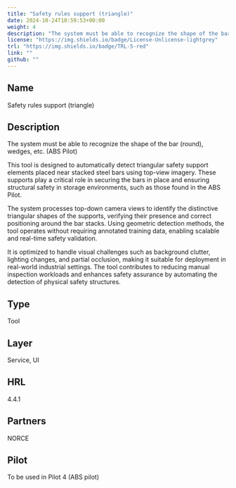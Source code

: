 ```yaml
---
title: "Safety rules support (triangle)"
date: 2024-10-24T10:59:53+00:00
weight: 4
description: "The system must be able to recognize the shape of the bar (round), wedges, etc. (ABS Pilot)"
license: "https://img.shields.io/badge/License-Unlicense-lightgrey"
trl: "https://img.shields.io/badge/TRL-5-red"
link: ""
github: ""
---
```


## Name
Safety rules support (triangle)

## Description
The system must be able to recognize the shape of the bar (round), wedges, etc. (ABS Pilot)

This tool is designed to automatically detect triangular safety support elements placed near stacked steel bars using top-view imagery. These supports play a critical role in securing the bars in place and ensuring structural safety in storage environments, such as those found in the ABS Pilot.

The system processes top-down camera views to identify the distinctive triangular shapes of the supports, verifying their presence and correct positioning around the bar stacks. Using geometric detection methods, the tool operates without requiring annotated training data, enabling scalable and real-time safety validation.

It is optimized to handle visual challenges such as background clutter, lighting changes, and partial occlusion, making it suitable for deployment in real-world industrial settings. The tool contributes to reducing manual inspection workloads and enhances safety assurance by automating the detection of physical safety structures.

## Type
Tool

## Layer
Service, UI

## HRL
4.4.1

## Partners
NORCE

## Pilot
To be used in Pilot 4 (ABS pilot)
